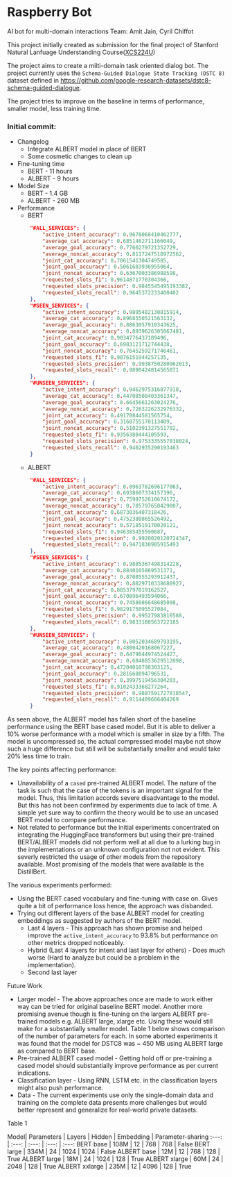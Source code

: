 # Raspberry Bot
AI bot for multi-domain interactions
Team: Amit Jain, Cyril Chiffot

This project initially created as submission for the final project of Stanford Natural Lanfuage Understanding Course([XCS224U](https://online.stanford.edu/courses/xcs224u-natural-language-understanding))

The project aims to create a milti-domain task oriented dialog bot.
The project currently uses the `Schema-Guided Dialogue State Tracking (DSTC 8)` dataset defined in https://github.com/google-research-datasets/dstc8-schema-guided-dialogue.

The project tries to improve on the baseline in terms of performance, smaller model, less training time.

### Initial commit:
* Changelog
    - Integrate ALBERT model in place of BERT
    - Some cosmetic changes to clean up
* Fine-tuning time
    - BERT - 11 hours
    - ALBERT - 9 hours
* Model Size
    - BERT - 1.4 GB
    - ALBERT - 260 MB
* Performance
    - BERT
    ```json
        "#ALL_SERVICES": {
            "active_intent_accuracy": 0.9678068410462777,
            "average_cat_accuracy": 0.6851462711166049,
            "average_goal_accuracy": 0.7760279721352729,
            "average_noncat_accuracy": 0.8117247518972562,
            "joint_cat_accuracy": 0.7061541304749585,
            "joint_goal_accuracy": 0.5061683936955064,
            "joint_noncat_accuracy": 0.6367003386988598,
            "requested_slots_f1": 0.9614871770304366,
            "requested_slots_precision": 0.9845545495193382,
            "requested_slots_recall": 0.9645372233400402
        },
        "#SEEN_SERVICES": {
            "active_intent_accuracy": 0.9895482130815914,
            "average_cat_accuracy": 0.8968550521563132,
            "average_goal_accuracy": 0.8863057910343625,
            "average_noncat_accuracy": 0.8939626305067481,
            "joint_cat_accuracy": 0.9034776437189496,
            "joint_goal_accuracy": 0.6983121712744438,
            "joint_noncat_accuracy": 0.7645259271746461,
            "requested_slots_f1": 0.9876151944257135,
            "requested_slots_precision": 0.9938750280962013,
            "requested_slots_recall": 0.9890424814565071
        },
        "#UNSEEN_SERVICES": {
            "active_intent_accuracy": 0.9462975316877918,
            "average_cat_accuracy": 0.44708508403361347,
            "average_goal_accuracy": 0.6645661263024276,
            "average_noncat_accuracy": 0.7263226232976332,
            "joint_cat_accuracy": 0.49170844581565754,
            "joint_goal_accuracy": 0.3160755170113409,
            "joint_noncat_accuracy": 0.5102391327551702,
            "requested_slots_f1": 0.9356380444105593,
            "requested_slots_precision": 0.9753335557038024,
            "requested_slots_recall": 0.9402935290193463
        }    
    ```
    * ALBERT
    ```json
        "#ALL_SERVICES": {
            "active_intent_accuracy": 0.8963782696177063,
            "average_cat_accuracy": 0.6938607334157396,
            "average_goal_accuracy": 0.7599752610674172,
            "average_noncat_accuracy": 0.785797658429007,
            "joint_cat_accuracy": 0.6873036407318426,
            "joint_goal_accuracy": 0.4752380865526492,
            "joint_noncat_accuracy": 0.5718519170020121,
            "requested_slots_f1": 0.946385455590687,
            "requested_slots_precision": 0.9920020120724347,
            "requested_slots_recall": 0.9471830985915493
        },
        "#SEEN_SERVICES": {
            "active_intent_accuracy": 0.9885367498314228,
            "average_cat_accuracy": 0.8840105869531371,
            "average_goal_accuracy": 0.8708555293912437,
            "average_noncat_accuracy": 0.8829710338680927,
            "joint_cat_accuracy": 0.8853797019162527,
            "joint_goal_accuracy": 0.670896493594066,
            "joint_noncat_accuracy": 0.7458086648685098,
            "requested_slots_f1": 0.9829175095527084,
            "requested_slots_precision": 0.99527983816588,
            "requested_slots_recall": 0.9833108563722185
        },
        "#UNSEEN_SERVICES": {
            "active_intent_accuracy": 0.8052034689793195,
            "average_cat_accuracy": 0.4800420168067227,
            "average_goal_accuracy": 0.6479044974524427,
            "average_noncat_accuracy": 0.6848853629512098,
            "joint_cat_accuracy": 0.47204010798303125,
            "joint_goal_accuracy": 0.281668094796531,
            "joint_noncat_accuracy": 0.3997519456304203,
            "requested_slots_f1": 0.9102433368277264,
            "requested_slots_precision": 0.9887591727818547,
            "requested_slots_recall": 0.9114409606404269
        }
    ```
 
As seen above, the ALBERT model has fallen short of the baseline performance using the BERT base cased model. But it is able to deliver a 10% worse performance with a model which is smaller in size by a fifth. The model is uncompressed so, the actual compressed model maybe not show such a huge difference but still will be substantially smaller and would take 20% less time to train.

The key points affecting performance:
* Unavailability of a `cased` pre-trained ALBERT model. The nature of the task is such that the case of the tokens is an important signal for the model. Thus, this limitation accords severe disadvantage to the model. But this has not been confirmed by experiments due to lack of time. A simple yet sure way to confirm the theory would be to use an uncased BERT model to compare performance.
* Not related to performance but the initial experiments concentrated on integrating the HuggingFace transformers but using their pre-trained BERT/ALBERT models did not perform well at all due to a lurking bug in the implementations or an unknown configuration not not evident. This severly restricted the usage of other models from the repository available. Most promising of the models that were available is the DistillBert.

The various experiments performed:
* Using the BERT cased vocabulary and fine-tuning with case on. Gives quite a bit of performance loss hence, the approach was disbanded.
* Trying out different layers of the base ALBERT model for creating embeddings as suggested by authors of the BERT model. 
    - Last 4 layers - This approach has shown promise and helped improve the `active_intent_accuracy` to 93.8% but performance on other metrics dropped noticeably.
    - Hybrid (Last 4 layers for intent and last layer for others) - Does much worse (Hard to analyze but could be a problem in the implementation).
    - Second last layer

Future Work
* Larger model - The above approaches once are made to work either way can be tried for original baseline BERT model.
Another more promising avenue though is fine-tuning on the largers ALBERT pre-trained models e.g. ALBERT large, xlarge etc. Using these would still make for a substantially smaller model. Table 1 below shows comparison of the number of parameters for each.
In some aborted experiments it was found that the model for DSTC8 was ~ 450 MB using ALBERT large as compared to BERT base.
* Pre-trained ALBERT cased model - Getting hold off or pre-training a cased model should substantially improve performance as per current indications.
* Classification layer - Using RNN, LSTM etc. in the classification layers might also push performance.
* Data - The current experiments use only the single-domain data and training on the complete data presents more challenges but would better represent and generalize for real-world private datasets.

Table 1

Model| Parameters | Layers | Hidden | Embedding | Parameter-sharing
:---: | :---: | :---: | :---: | :---:
BERT base | 108M | 12 | 768 | 768 | False
BERT large | 334M | 24 | 1024 | 1024 | False
ALBERT base | 12M | 12 | 768 | 128 | True
ALBERT large | 18M | 24 | 1024 | 128 | True
ALBERT xlarge | 60M | 24 | 2048 | 128 | True
ALBERT xxlarge | 235M | 12 | 4096 | 128 | True
